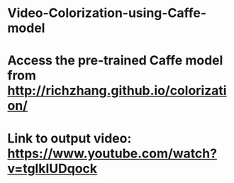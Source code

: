 # Video-Colorization-using-Caffe-model
# Access the pre-trained Caffe model from http://richzhang.github.io/colorization/
# Link to output video: https://www.youtube.com/watch?v=tglkIUDqock
